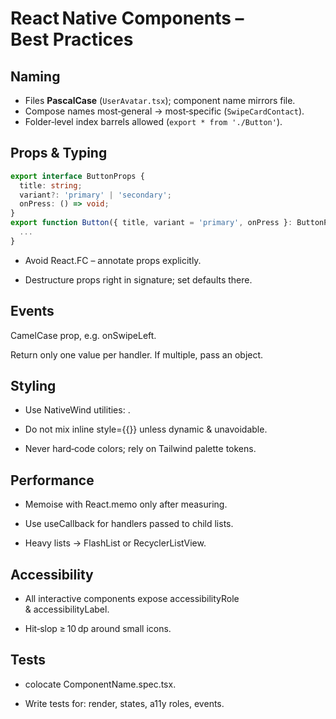 # React Native Components – Best Practices

## Naming

- Files **PascalCase** (`UserAvatar.tsx`); component name mirrors file.
- Compose names most‑general → most‑specific (`SwipeCardContact`).
- Folder‑level index barrels allowed (`export * from './Button'`).

## Props & Typing

```ts
export interface ButtonProps {
  title: string;
  variant?: 'primary' | 'secondary';
  onPress: () => void;
}
export function Button({ title, variant = 'primary', onPress }: ButtonProps) {
  ...
}
```

- Avoid React.FC – annotate props explicitly.

- Destructure props right in signature; set defaults there.

## Events

CamelCase prop, e.g. onSwipeLeft.

Return only one value per handler. If multiple, pass an object.

## Styling

- Use NativeWind utilities: <View className="p-4 bg-primary-600 rounded-2xl" />.

- Do not mix inline style={{}} unless dynamic & unavoidable.

- Never hard‑code colors; rely on Tailwind palette tokens.

## Performance

- Memoise with React.memo only after measuring.

- Use useCallback for handlers passed to child lists.

- Heavy lists → FlashList or RecyclerListView.

## Accessibility

- All interactive components expose accessibilityRole & accessibilityLabel.

- Hit‑slop ≥ 10 dp around small icons.

## Tests

- colocate ComponentName.spec.tsx.

- Write tests for: render, states, a11y roles, events.

```

```
